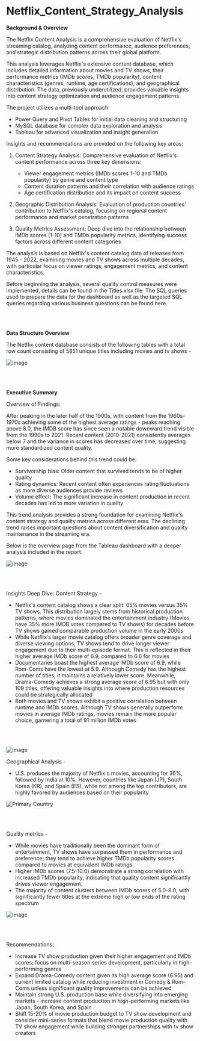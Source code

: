 # Netflix_Content_Strategy_Analysis

**Background & Overview**

The Netflix Content Analysis is a comprehensive evaluation of Netflix's streaming catalog, analyzing content performance, audience preferences, and strategic distribution patterns across their global platform.

This analysis leverages Netflix's extensive content database, which includes detailed information about movies and TV shows, their performance metrics (IMDb scores, TMDb popularity), content characteristics (genres, runtime, age certifications), and geographical distribution. The data, previously underutilized, provides valuable insights into content strategy optimization and audience engagement patterns.

The project utilizes a multi-tool approach:
* Power Query and Pivot Tables for initial data cleaning and structuring
* MySQL database for complex data exploration and analysis
* Tableau for advanced visualization and insight generation

Insights and recommendations are provided on the following key areas:
1. Content Strategy Analysis: Comprehensive evaluation of Netflix's content performance across three key dimensions:
    * Viewer engagement metrics (IMDb scores 1-10 and TMDb popularity) by genre and content type
    * Content duration patterns and their correlation with audience ratings
    * Age certification distribution and its impact on content success

2. Geographic Distribution Analysis: Evaluation of production countries' contribution to Netflix's catalog, focusing on regional content performance and market penetration patterns

3. Quality Metrics Assessment: Deep dive into the relationship between IMDb scores (1-10) and TMDb popularity metrics, identifying success factors across different content categories

The analysis is based on Netflix's content catalog data of releases from 1945 - 2022, examining movies and TV shows across multiple decades, with particular focus on viewer ratings, engagement metrics, and content characteristics.

Before beginning the analysis, several quality control measures were implemented, details can be found in the Titles.xlsx file  The SQL queries used to prepare the data for the dashboard as well as the targeted SQL queries regarding various business questions can be found here.


<br><br>

**Data Structure Overview**

The Netflix content database consists of the following tables with a total row count consisting of 5851 unique titles including movies and tv shows - 

![image](https://github.com/user-attachments/assets/0397ddc8-0494-4931-9db1-1235ba120ca6) 

<br><br>

**Executive Summary**

Overview of Findings:

After peaking in the later half of the 1900s, with content from the 1960s-1970s achieving some of the highest average ratings -  peaks reaching above 8.0, the IMDB score has since seen a notable downward trend visible from the 1990s to 2021. Recent content (2010-2021) consistently averages below 7 and the variance in scores has decreased over time, suggesting more standardized content quality. 

Some key considerations behind this trend could be:
* Survivorship bias: Older content that survived tends to be of higher quality
* Rating dynamics: Recent content often experiences rating fluctuations as more diverse audiences provide reviews
* Volume effect: The significant increase in content production in recent decades has led to more variation in quality

 This trend analysis provides a strong foundation for examining Netflix's content strategy and quality metrics across different eras. The declining trend raises important questions about content diversification and quality maintenance in the streaming era.

Below is the overview page from the Tableau dashboard with a deeper analysis included in the report.

![image](https://github.com/user-attachments/assets/eaef25f6-14b6-4f20-afe4-81a74036c398)

<br><br>

Insights Deep Dive:
Content Strategy - 

- Netflix's content catalog shows a clear split: 65% movies versus 35% TV shows. This distribution largely stems from historical production patterns, where movies dominated the entertainment industry (Movies have 35% more IMDB votes compared to TV shows) for decades before TV shows gained comparable production volume in the early 2000s
- While Netflix's larger movie catalog offers broader genre coverage and diverse viewing options, TV shows tend to drive longer viewer engagement due to their multi-episode format. This is reflected in their higher average IMDb score of 6.9, compared to 6.6 for movies
- Documentaries boast the highest average IMDb score of 6.9, while Rom-Coms have the lowest at 5.9. Although Comedy has the highest number of titles, it maintains a relatively lower score. Meanwhile, Drama-Comedy achieves a strong average score of 6.95 but with only 109 titles, offering valuable insights into where production resources could be strategically allocated
- Both movies and TV shows exhibit a positive correlation between runtime and IMDb scores. Although TV shows generally outperform movies in average IMDb ratings, movies remain the more popular choice, garnering a total of 91 million IMDb votes

<br><br>

![image](https://github.com/user-attachments/assets/6ed0a0cf-46cf-436a-9351-12bfb6b085a5) 

Geographical Analysis - 

- U.S. produces the majority of Netflix's movies, accounting for 36%, followed by India at 10%. However, countries like Japan (JP), South Korea (KR), and Spain (ES), while not among the top contributors, are highly favored by audiences based on their popularity

![Primary Country](https://github.com/user-attachments/assets/a44b70d9-19a0-4cd4-a912-cc54f22e8d40) 

<br><br>

Quality metrics - 
- While movies have traditionally been the dominant form of entertainment, TV shows have surpassed them in performance and preference; they tend to achieve higher TMDb popularity scores compared to movies at equivalent IMDb ratings
- Higher IMDb scores (7.5-10.0) demonstrate a strong correlation with increased TMDb popularity, indicating that quality content significantly drives viewer engagement.
- The majority of content clusters between IMDb scores of 5.0-8.0, with significantly fewer titles at the extreme high or low ends of the rating spectrum

![image](https://github.com/user-attachments/assets/d21e23b4-a346-40ce-adf0-5019f4564a7c)

<br><br>

Recommendations:

* Increase TV show production given their higher engagement and IMDb scores; focus on multi-season series development, particularly in high-performing genres
* Expand Drama-Comedy content given its high average score (6.95) and current limited catalog while reducing investment in Comedy & Rom-Coms unless significant quality improvements can be achieved
* Maintain strong U.S. production base while diversifying into emerging markets - increase content production in high-performing markets like Japan, South Korea, and Spain
* Shift 15-20% of movie production budget to TV show development and consider mini-series formats that blend movie production quality with TV show engagement while building stronger partnerships with tv show creators



